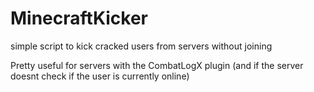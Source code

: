 # MinecraftKicker
simple script to kick cracked users from servers without joining

Pretty useful for servers with the CombatLogX plugin (and if the server doesnt check if the user is currently online)
